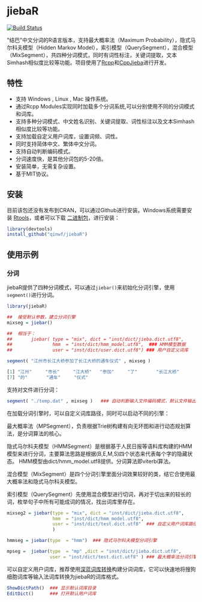 # jiebaR

[![Build Status](https://travis-ci.org/qinwf/jiebaR.svg?branch=master)](https://travis-ci.org/qinwf/jiebaR)

"结巴"中文分词的R语言版本，支持最大概率法（Maximum Probability），隐式马尔科夫模型（Hidden Markov Model），索引模型（QuerySegment），混合模型（MixSegment），共四种分词模式，同时有词性标注，关键词提取，文本Simhash相似度比较等功能。项目使用了[Rcpp]和[CppJieba]进行开发。

## 特性

+ 支持 Windows , Linux , Mac 操作系统。
+ 通过Rcpp Modules实现同时加载多个分词系统,可以分别使用不同的分词模式和词库。
+ 支持多种分词模式、中文姓名识别、关键词提取、词性标注以及文本Simhash相似度比较等功能。
+ 支持加载自定义用户词库，设置词频、词性。
+ 同时支持简体中文、繁体中文分词。
+ 支持自动判断编码模式。
+ 分词速度快，是其他分词包的5-20倍。
+ 安装简单，无需复杂设置。
+ 基于MIT协议。

## 安装

目前该包还没有发布到CRAN，可以通过Github进行安装。Windows系统需要安装 [Rtools]，或者可以下载
[二进制包]，进行安装：

```r
library(devtools)
install_github("qinwf/jiebaR")
```

## 使用示例

### 分词

jiebaR提供了四种分词模式，可以通过`jiebar()`来初始化分词引擎，使用`segment()`进行分词。

```r
library(jiebaR)

##  接受默认参数，建立分词引擎 
mixseg = jiebar()

##  相当于：
##       jiebar( type = "mix", dict = "inst/dict/jieba.dict.utf8",
##               hmm  = "inst/dict/hmm_model.utf8",  ### HMM模型数据
##               user = "inst/dict/user.dict.utf8") ### 用户自定义词库

segment( "江州市长江大桥参加了长江大桥的通车仪式" , mixseg )

```

```r
[1] "江州"     "市长"     "江大桥"   "参加"     "了"       "长江大桥"
[7] "的"       "通车"     "仪式" 
```

支持对文件进行分词：

```r
segment( "./temp.dat" , mixseg )   ### 自动判断输入文件编码模式，默认文件输出在同目录下。
```

在加载分词引擎时，可以自定义词库路径，同时可以启动不同的引擎：

最大概率法（MPSegment），负责根据Trie树构建有向无环图和进行动态规划算法，是分词算法的核心。

隐式马尔科夫模型（HMMSegment）是根据基于人民日报等语料库构建的HMM模型来进行分词，主要算法思路是根据(B,E,M,S)四个状态来代表每个字的隐藏状态。 HMM模型由dict/hmm_model.utf8提供。分词算法即viterbi算法。

混合模型（MixSegment）是四个分词引擎里面分词效果较好的类，结它合使用最大概率法和隐式马尔科夫模型。

索引模型（QuerySegment）先使用混合模型进行切词，再对于切出来的较长的词，枚举句子中所有可能成词的情况，找出词库里存在。


```r
mixseg2 = jiebar(type = "mix", dict = "inst/dict/jieba.dict.utf8",
                 hmm  = "inst/dict/hmm_model.utf8",  
                 user = "inst/dict/test.dict.utf8"  ### 自定义用户词库路径
                 )   

hmmseg = jiebar(type  = "hmm")  ### 隐式马尔科夫模型分词引擎

mpseg =  jiebar(type  = "mp" ,dict = "inst/dict/jieba.dict.utf8",
                user = "inst/dict/test.dict.utf8" ) ### 最大概率法分词引擎
```

可以自定义用户词库，推荐使用[深蓝词库转换]构建分词词库，它可以快速地将搜狗细胞词库等输入法词库转换为jiebaR的词库格式。

```r
ShowDictPath()  ### 显示默认词库目录
EditDict()      ### 打开默认用户词库
```


[Rcpp]:https://github.com/RcppCore/Rcpp
[Cppjieba]:https://github.com/aszxqw/cppjieba
[Rtools]:http://mirrors.xmu.edu.cn/CRAN/bin/windows/Rtools
[深蓝词库转换]:https://github.com/studyzy/imewlconverter
[二进制包]:https://github.com/qinwf/jiebaR/releases
